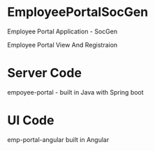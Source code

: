 # EmployeePortalSocGen
Employee Portal Application - SocGen 

Employee Portal View And Registraion 

# Server Code 
empoyee-portal - built in Java with Spring boot

# UI Code
emp-portal-angular built in Angular

